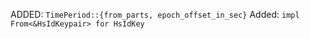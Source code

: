 ADDED: `TimePeriod::{from_parts, epoch_offset_in_sec}`
Added: `impl From<&HsIdKeypair> for HsIdKey`
